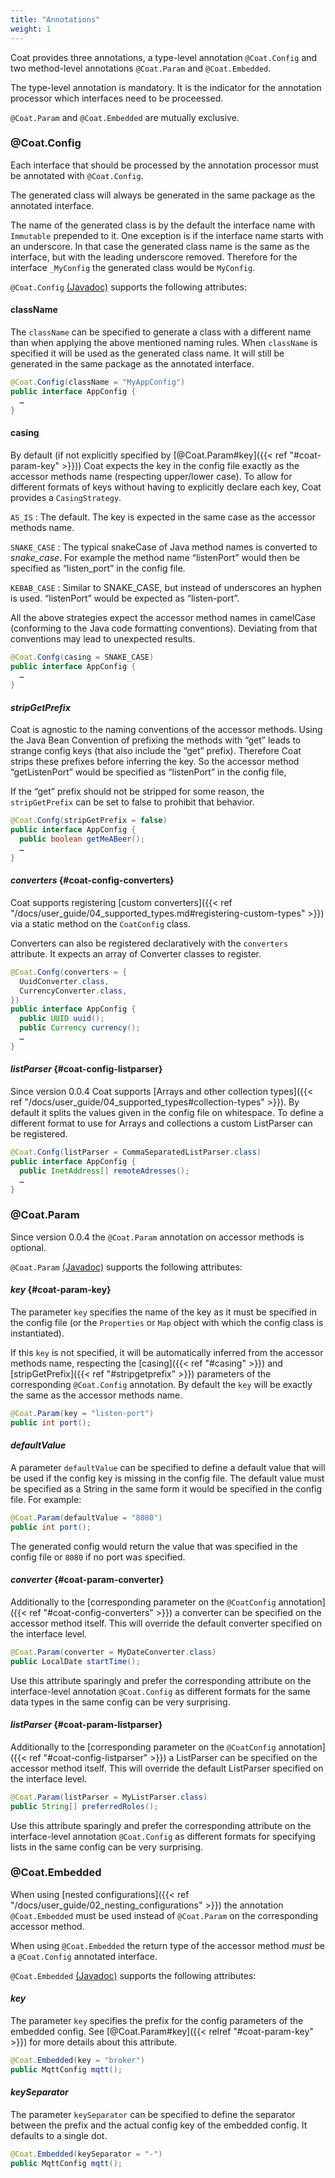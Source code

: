 ```yaml
---
title: "Annotations"
weight: 1
---
```


Coat provides three annotations, a type-level annotation `@Coat.Config` and
two method-level annotations `@Coat.Param` and `@Coat.Embedded`.

The type-level annotation is mandatory. It is the indicator for the annotation processor which interfaces need to be proceessed.

`@Coat.Param` and `@Coat.Embedded` are mutually exclusive.


### @Coat.Config

Each interface that should be processed by the annotation processor must be
annotated with `@Coat.Config`.

The generated class will always be generated in the same package as the
annotated interface.

The name of the generated class is by the default the interface name with
`Immutable` prepended to it. One exception is if the interface name starts with
an underscore. In that case the generated class name is the same as the
interface, but with the leading underscore removed. Therefore for the interface
`_MyConfig` the generated class would be `MyConfig`.

`@Coat.Config` [(Javadoc)](https://javadoc.io/doc/de.poiu.coat/coat-processor/latest/de/poiu/coat/annotation/Coat.Config.html) supports the following attributes:

#### className
The `className` can be specified to generate a class with a different name than
when applying the above mentioned naming rules. When `className` is specified
it will be used as the generated class name. It will still be generated in the
same package as the annotated interface.

```java
@Coat.Config(className = "MyAppConfig")
public interface AppConfig {
  …
}
```

#### casing

By default (if not explicitly specified by [@Coat.Param#key]({{< ref "#coat-param-key" >}})) Coat expects the key in the config file exactly as the accessor methods name (respecting upper/lower case). To allow for different formats of keys without having to explicitly declare each key, Coat provides a `CasingStrategy`.

`AS_IS`
: The default. The key is expected in the same case as the accessor methods name.

`SNAKE_CASE`
: The typical snakeCase of Java method names is converted to _snake_case_. For example the method name “listenPort” would then be specified as “listen_port” in the config file.

`KEBAB_CASE`
: Similar to SNAKE_CASE, but instead of underscores an hyphen is used. “listenPort” would be expected as “listen-port”.

All the above strategies expect the accessor method names in camelCase (conforming to the Java code formatting conventions). Deviating from that conventions may lead to unexpected results.

```java
@Coat.Confg(casing = SNAKE_CASE)
public interface AppConfig {
  …
}
```

#### *stripGetPrefix*

Coat is agnostic to the naming conventions of the accessor methods. Using the Java Bean Convention of prefixing the methods with “get” leads to strange config keys (that also include the “get” prefix). Therefore Coat strips these prefixes before inferring the key. So the accessor method “getListenPort” would be specified as “listenPort” in the config file,

If the “get” prefix should not be stripped for some reason, the `stripGetPrefix` can be set to false to prohibit that behavior.

```java
@Coat.Confg(stripGetPrefix = false)
public interface AppConfig {
  public boolean getMeABeer();
  …
}
```

#### *converters* {#coat-config-converters}

Coat supports registering [custom converters]({{< ref "/docs/user_guide/04_supported_types.md#registering-custom-types" >}}) via a static method on the `CoatConfig` class.

Converters can also be registered declaratively with the `converters` attribute. It expects an array of Converter classes to register.

```java
@Coat.Confg(converters = {
  UuidConverter.class,
  CurrencyConverter.class,
})
public interface AppConfig {
  public UUID uuid();
  public Currency currency();
  …
}
```

#### *listParser* {#coat-config-listparser}

Since version 0.0.4 Coat supports [Arrays and other collection types]({{< ref "/docs/user_guide/04_supported_types#collection-types" >}}). By default it splits the values given in the config file on whitespace. To define a different format to use for Arrays and collections a custom ListParser can be registered.

```java
@Coat.Confg(listParser = CommaSeparatedListParser.class)
public interface AppConfig {
  public InetAddress[] remoteAdresses();
  …
}
```

### @Coat.Param

Since version 0.0.4 the `@Coat.Param` annotation on accessor methods is optional.

`@Coat.Param` [(Javadoc)](https://javadoc.io/doc/de.poiu.coat/coat-processor/latest/de/poiu/coat/annotation/Coat.Param.html) supports the following attributes:

#### *key* {#coat-param-key}

The parameter `key` specifies the name of the key
as it must be specified in the config file (or the `Properties` or `Map`
object with which the config class is instantiated).

If this `key` is not specified, it will be automatically inferred from the accessor methods name, respecting the [casing]({{< ref "#casing" >}}) and [stripGetPrefix]({{< ref "#stripgetprefix" >}}) parameters of the corresponding `@Coat.Config` annotation. By default the `key` will be exactly the same as the accessor methods name.

```java
@Coat.Param(key = "listen-port")
public int port();
```

#### *defaultValue*

A parameter `defaultValue` can be specified to define a default
value that will be used if the config key is missing in the config file.
The default value must be specified as a String in the same form it would
be specified in the config file. For example:

```java
@Coat.Param(defaultValue = "8080")
public int port();
```

The generated config would return the value that was specified in the
config file or `8080` if no port was specified.

#### *converter*  {#coat-param-converter}

Additionally to the [corresponding parameter on the `@CoatConfig` annotation]({{< ref "#coat-config-converters" >}}) a converter can be specified on the accessor method itself. This will override the default converter specified on the interface level.

```java
@Coat.Param(converter = MyDateConverter.class)
public LocalDate startTime();
```

Use this attribute sparingly and prefer the corresponding attribute on the interface-level annotation `@Coat.Config` as different formats for the same data types in the same config can be very surprising.

#### *listParser* {#coat-param-listparser}

Additionally to the [corresponding parameter on the `@CoatConfig` annotation]({{< ref "#coat-config-listparser" >}}) a ListParser can be specified on the accessor method itself. This will override the default ListParser specified on the interface level.

```java
@Coat.Param(listParser = MyListParser.class)
public String[] preferredRoles();
```

Use this attribute sparingly and prefer the corresponding attribute on the interface-level annotation `@Coat.Config` as different formats for specifying lists in the same config can be very surprising.


### @Coat.Embedded

When using [nested configurations]({{< ref "/docs/user_guide/02_nesting_configurations" >}}) the
annotation `@Coat.Embedded` must be used instead of `@Coat.Param` on the
corresponding accessor method.

When using `@Coat.Embedded` the return type of the accessor method _must_
be a `@Coat.Config` annotated interface.

`@Coat.Embedded` [(Javadoc)](https://javadoc.io/doc/de.poiu.coat/coat-processor/latest/de/poiu/coat/annotation/Coat.Embedded.html) supports the following attributes:

#### *key*

The parameter `key` specifies the prefix for the config parameters of the
embedded config. See [@Coat.Param#key]({{< relref "#coat-param-key" >}}) for
more details about this attribute.

```java
@Coat.Embedded(key = "broker")
public MqttConfig mqtt();
```

#### *keySeparator*

The parameter `keySeparator` can be specified to define the
separator between the prefix and the actual config key of the embedded
config. It defaults to a single dot.

```java
@Coat.Embedded(keySeparator = "-")
public MqttConfig mqtt();
```
